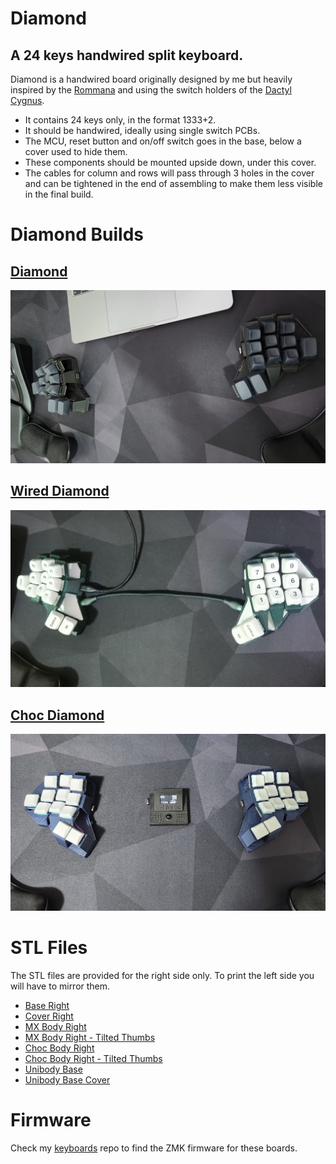 # Diamond

## A 24 keys handwired split keyboard.

Diamond is a handwired board originally designed by me but heavily inspired by the [Rommana](https://github.com/AlaaSaadAbdo/Rommana) and using the switch holders of the [Dactyl Cygnus](https://github.com/juhakaup/keyboards).
- It contains 24 keys only, in the format 1333+2.
- It should be handwired, ideally using single switch PCBs.
- The MCU, reset button and on/off switch goes in the base, below a cover used to hide them.
- These components should be mounted upside down, under this cover.
- The cables for column and rows will pass through 3 holes in the cover and can be tightened in the end of assembling to make them less visible in the final build. 

# Diamond Builds

## [Diamond](builds/diamond/diamond.md)

![img](builds/diamond/diamond.jpeg)

## [Wired Diamond](builds/wired_diamond/wired_diamond.md)

![img](builds/wired_diamond/wired_diamond.jpeg)

## [Choc Diamond](builds/choc_diamond/choc_diamond.md)

![img](builds/choc_diamond/choc_diamond.jpeg)

# STL Files

The STL files are provided for the right side only. To print the left side you will have to mirror them.

- [Base Right](stls/v2/base_right.stl)
- [Cover Right](stls/v2/cover_right.stl)
- [MX Body Right](stls/v2/body_right.stl)
- [MX Body Right - Tilted Thumbs](stls/v2/body_right_tilted.stl)
- [Choc Body Right](stls/v2/choc_body_right.stl)
- [Choc Body Right - Tilted Thumbs](stls/v2/choc_body_right_tilted.stl)
- [Unibody Base](stls/v2/unibody_base.stl)
- [Unibody Base Cover](stls/v2/unibody_base_cover.stl)

# Firmware

Check my [keyboards](https://github.com/rafaelromao/keyboards) repo to find the ZMK firmware for these boards.